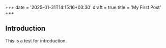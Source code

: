+++
date = '2025-01-31T14:15:16+03:30'
draft = true
title = 'My First Post'
+++
## Introduction

This is a test for introduction.